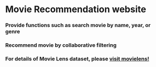 # Movie Recommendation website

### Provide functions such as search movie by name, year, or genre
### Recommend movie by collaborative filtering
### For details of Movie Lens dataset, please [visit movielens!](http://grouplens.org/datasets/movielens)